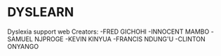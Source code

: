 # DYSLEARN
Dyslexia support web
Creators:
    -FRED GICHOHI
    -INNOCENT MAMBO
    -SAMUEL NJPROGE
    -KEVIN KINYUA
    -FRANCIS NDUNG'U
    -CLINTON ONYANGO
